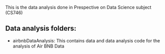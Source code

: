 This is the data analysis done in Prespective on Data Science subject (CS746)

## Data analysis folders:
- airbnbDataAnalysis:
This contains data and data analysis code for the analysis of Air BNB Data